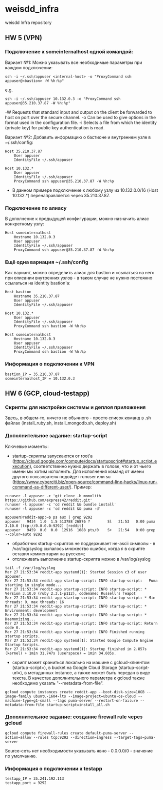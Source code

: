 # weisdd_infra
weisdd Infra repository

## HW 5 (VPN)

### Подключение к someinternalhost одной командой:
Вариант №1: Можно указывать все необходимые параметры при каждом подключении:
```
ssh -i ~/.ssh/appuser <internal-host> -o "ProxyCommand ssh appuser@<bastion> -W %h:%p"
```
e.g.
```
ssh -i ~/.ssh/appuser 10.132.0.3 -o "ProxyCommand ssh appuser@35.210.37.87 -W %h:%p"
```
-W Requests that standard input and output on the client be forwarded to host on port over the secure channel.
-o Can be used to give options in the format used in the configuration file.
-i Selects a file from which the identity (private key) for public key authentication is read.

Вариант №2: Добавить информацию о бастионе и внутреннем узле в ~/.ssh/config:
```
Host 35.210.37.87
    User appuser
    IdentityFile ~/.ssh/appuser

Host 10.132.*
    User appuser
    IdentityFile ~/.ssh/appuser
    ProxyCommand ssh appuser@35.210.37.87 -W %h:%p
```
- В данном примере подключение к любому узлу из 10.132.0.0/16 (Host 10.132.*) перенаправляется через 35.210.37.87.

### Подключение по алиасу
В дополнение к предыдущей конфигурации, можно назначить алиас конкретному узлу:
```
Host someinternalhost
    Hostname 10.132.0.3
    User appuser
    IdentityFile ~/.ssh/appuser
    ProxyCommand ssh appuser@35.210.37.87 -W %h:%p
```

### Ещё одна вариация ~/.ssh/config
Как вариант, можно определить алиас для bastion и ссылаться на него при описании внутренних узлов - в таком случае не нужно постоянно ссылаться на identity bastion'а:
```
Host bastion
    Hostname 35.210.37.87
    User appuser
    IdentityFile ~/.ssh/appuser

Host 10.132.*
    User appuser
    IdentityFile ~/.ssh/appuser
    ProxyCommand ssh bastion -W %h:%p

Host someinternalhost
    Hostname 10.132.0.3
    User appuser
    IdentityFile ~/.ssh/appuser
    ProxyCommand ssh bastion -W %h:%p
```

### Информация о подключении к VPN
```
bastion_IP = 35.210.37.87
someinternalhost_IP = 10.132.0.3
```

## HW 6 (GCP, cloud-testapp)

### Скрипты для настройки системы и деплоя приложения
Здесь, в общем-то, ничего не обычного - просто список команд в .sh файлах (install_ruby.sh, install_mongodb.sh, deploy.sh)

### Дополнительное задание: startup-script
Ключевые моменты:
- startup-скрипты запускаются от root'а (https://cloud.google.com/compute/docs/startupscript#startup_script_execution), соответственно нужно держать в голове, что и от чьего имени мы хотим исполнить. Для исполнения команд от имени другого пользователя подойдет runuser или su (https://www.cyberciti.biz/open-source/command-line-hacks/linux-run-command-as-different-user/). Пример:
```
runuser -l appuser -c 'git clone -b monolith https://github.com/express42/reddit.git'
runuser -l appuser -c 'cd reddit && bundle install'
runuser -l appuser -c 'cd reddit && puma -d'
```
```
appuser@reddit-app:~$ ps aux | grep 9292
appuser   9434  1.0  1.5 513788 26876 ?        Sl   21:53   0:00 puma 3.10.0 (tcp://0.0.0.0:9292) [reddit]
appuser   9459  0.0  0.0  12916  1088 pts/0    S+   21:54   0:00 grep --color=auto 9292
```
- обработчик startup-скриптов не поддерживает не-ascii символы - в /var/log/syslog сыпалось множество ошибок, когда я в скрипте оставил комментарии на русском;
- отслеживать выполнение startup-скрипта можно в /var/log/syslog
```
tail -f /var/log/syslog
Mar 27 21:53:34 reddit-app systemd[1]: Started Session c3 of user appuser.
Mar 27 21:53:34 reddit-app startup-script: INFO startup-script:   Puma starting in single mode...
Mar 27 21:53:34 reddit-app startup-script: INFO startup-script: * Version 3.10.0 (ruby 2.3.1-p112), codename: Russell's Teapot
Mar 27 21:53:34 reddit-app startup-script: INFO startup-script: * Min threads: 0, max threads: 16
Mar 27 21:53:34 reddit-app startup-script: INFO startup-script: * Environment: development
Mar 27 21:53:34 reddit-app startup-script: INFO startup-script: * Daemonizing...
Mar 27 21:53:34 reddit-app startup-script: INFO startup-script: Return code 0.
Mar 27 21:53:34 reddit-app startup-script: INFO Finished running startup scripts.
Mar 27 21:53:34 reddit-app systemd[1]: Started Google Compute Engine Startup Scripts.
Mar 27 21:53:34 reddit-app systemd[1]: Startup finished in 2.857s (kernel) + 1min 31.747s (userspace) = 1min 34.605s.
```
- скрипт может храниться локально на машине с gcloud-клиентом (startup-script=), в bucket на Google Cloud Storage (startup-script-url=), в метаданных instance, а также может быть передан в виде текста. В качестве дополнительного параметра к gcloud также необходимо указать "--metadata-from-file".
```
gcloud compute instances create reddit-app --boot-disk-size=10GB --image-family ubuntu-1604-lts --image-project=ubuntu-os-cloud --machine-type=g1-small --tags puma-server --restart-on-failure --metadata-from-file startup-script=install_all.sh
```

### Дополнительное задание: создание firewall rule через gcloud
```
gcloud compute firewall-rules create default-puma-server --action=allow --rules tcp:9292 --direction=ingress --target-tags=puma-server
```
Source-сеть нет необходимости указывать явно - 0.0.0.0/0 - значение по умолчанию.

### Информация о подключении к testapp
```
testapp_IP = 35.241.192.113
testapp_port = 9292
```
